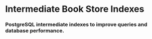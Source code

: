 # Intermediate Book Store Indexes


### PostgreSQL intermediate indexes to improve queries and database performance.
